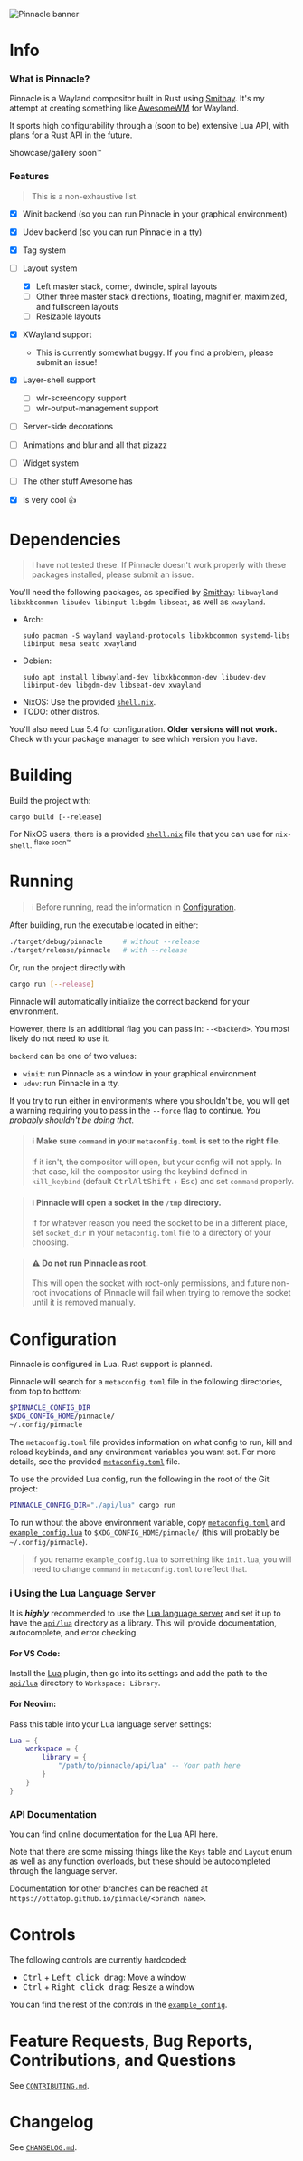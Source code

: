 ![Pinnacle banner](/assets/pinnacle_banner_dark.png)

# Info
### What is Pinnacle?
Pinnacle is a Wayland compositor built in Rust using [Smithay](https://github.com/Smithay/smithay).
It's my attempt at creating something like [AwesomeWM](https://github.com/awesomeWM/awesome)
for Wayland.

It sports high configurability through a (soon to be) extensive Lua API, with plans for a Rust API in the future.

Showcase/gallery soon:tm:

### Features
> This is a non-exhaustive list.
- [x] Winit backend (so you can run Pinnacle in your graphical environment)
- [x] Udev backend (so you can run Pinnacle in a tty)
- [x] Tag system
- [ ] Layout system
    - [x] Left master stack, corner, dwindle, spiral layouts
    - [ ] Other three master stack directions, floating, magnifier, maximized, and fullscreen layouts
    - [ ] Resizable layouts
- [x] XWayland support
    - This is currently somewhat buggy. If you find a problem, please submit an issue!
- [x] Layer-shell support
    - [ ] wlr-screencopy support
    - [ ] wlr-output-management support
- [ ] Server-side decorations
- [ ] Animations and blur and all that pizazz
- [ ] Widget system
- [ ] The other stuff Awesome has
- [x] Is very cool :thumbsup:


# Dependencies
> I have not tested these. If Pinnacle doesn't work properly with these packages installed, please submit an issue.

You'll need the following packages, as specified by [Smithay](https://github.com/Smithay/smithay):
`libwayland libxkbcommon libudev libinput libgdm libseat`, as well as `xwayland`.
- Arch:
    ```
    sudo pacman -S wayland wayland-protocols libxkbcommon systemd-libs libinput mesa seatd xwayland
    ```
- Debian:
    ```
    sudo apt install libwayland-dev libxkbcommon-dev libudev-dev libinput-dev libgdm-dev libseat-dev xwayland
    ```
- NixOS: Use the provided [`shell.nix`](shell.nix).
- TODO: other distros.

You'll also need Lua 5.4 for configuration. **Older versions will not work.** Check with your package manager to see which version you have.

# Building
Build the project with:
```
cargo build [--release]
```

For NixOS users, there is a provided [`shell.nix`](shell.nix) file that you can use for `nix-shell`.
<sup>flake soon:tm:</sup>

# Running
> :information_source: Before running, read the information in [Configuration](#configuration).

After building, run the executable located in either:
```sh
./target/debug/pinnacle     # without --release
./target/release/pinnacle   # with --release
```

Or, run the project directly with 
```sh
cargo run [--release]
```


Pinnacle will automatically initialize the correct backend for your environment.

However, there is an additional flag you can pass in: `--<backend>`. You most likely do not need to use it.

`backend` can be one of two values:

- `winit`: run Pinnacle as a window in your graphical environment
- `udev`: run Pinnacle in a tty.

If you try to run either in environments where you shouldn't be, you will get a warning requiring you to
pass in the `--force` flag to continue. *You probably shouldn't be doing that.*

> #### :information_source: Make sure `command` in your `metaconfig.toml` is set to the right file.
> If it isn't, the compositor will open, but your config will not apply.
In that case, kill the compositor using the keybind defined in 
`kill_keybind` (default <kbd>Ctrl</kbd><kbd>Alt</kbd><kbd>Shift</kbd> + <kbd>Esc</kbd>) and set `command` properly.

> #### :information_source: Pinnacle will open a socket in the `/tmp` directory.
> If for whatever reason you need the socket to be in a different place, set `socket_dir` in
> your `metaconfig.toml` file to a directory of your choosing.

> #### :warning: Do not run Pinnacle as root.
> This will open the socket with root-only permissions, and future non-root invocations
of Pinnacle will fail when trying to remove the socket until it is removed manually.

# Configuration
Pinnacle is configured in Lua. Rust support is planned.

Pinnacle will search for a `metaconfig.toml` file in the following directories, from top to bottom:
```sh
$PINNACLE_CONFIG_DIR
$XDG_CONFIG_HOME/pinnacle/
~/.config/pinnacle
```

The `metaconfig.toml` file provides information on what config to run, kill and reload keybinds,
and any environment variables you want set. For more details, see the provided 
[`metaconfig.toml`](api/lua/metaconfig.toml) file.

To use the provided Lua config, run the following in the root of the Git project:
```sh
PINNACLE_CONFIG_DIR="./api/lua" cargo run
```

To run without the above environment variable, copy [`metaconfig.toml`](api/lua/metaconfig.toml) and
[`example_config.lua`](api/lua/example_config.lua) to `$XDG_CONFIG_HOME/pinnacle/`
(this will probably be `~/.config/pinnacle`).

> If you rename `example_config.lua` to something like `init.lua`, you will need to change `command` in `metaconfig.toml` to reflect that.

### :information_source: Using the Lua Language Server
It is ***highly*** recommended to use the [Lua language server](https://github.com/LuaLS/lua-language-server)
and set it up to have the [`api/lua`](api/lua) directory as a library.
This will provide documentation, autocomplete, and error checking.

#### For VS Code:
Install the [Lua](https://marketplace.visualstudio.com/items?itemName=sumneko.lua) plugin, then go into
its settings and add the path to the [`api/lua`](api/lua) directory to `Workspace: Library`.

#### For Neovim:
Pass this table into your Lua language server settings:
```lua
Lua = {
    workspace = {
        library = {
            "/path/to/pinnacle/api/lua" -- Your path here
        }
    }
}
```

### API Documentation
You can find online documentation for the Lua API [here](https://ottatop.github.io/pinnacle/main).

Note that there are some missing things like the `Keys` table and `Layout` enum
as well as any function overloads, but these should be autocompleted through the language server.

Documentation for other branches can be reached at `https://ottatop.github.io/pinnacle/<branch name>`.

# Controls
The following controls are currently hardcoded:

- <kbd>Ctrl</kbd> + <kbd>Left click drag</kbd>: Move a window
- <kbd>Ctrl</kbd> + <kbd>Right click drag</kbd>: Resize a window

You can find the rest of the controls in the [`example_config`](api/lua/example_config.lua).

# Feature Requests, Bug Reports, Contributions, and Questions
See [`CONTRIBUTING.md`](CONTRIBUTING.md).

# Changelog
See [`CHANGELOG.md`](CHANGELOG.md).
